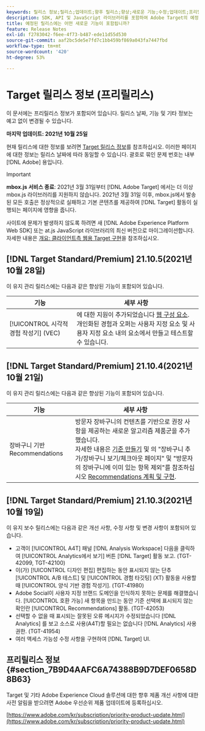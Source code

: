 ```yaml
---
keywords: 릴리스 정보;릴리스;업데이트;향후 릴리스;향상;새로운 기능;수정;업데이트;프리릴리스
description: SDK, API 및 JavaScript 라이브러리를 포함하여 Adobe Target의 예정된 릴리스에 포함된 새로운 기능, 개선 사항 및 수정 내용에 대해 알아봅니다.
title: 예정된 릴리스에는 어떤 새로운 기능이 포함됩니까?
feature: Release Notes
exl-id: f2783042-f6ee-4f73-b487-ede11d55d530
source-git-commit: aaf2bc5de5e7fd7c1bb459bf869a043fa7447fbd
workflow-type: tm+mt
source-wordcount: '420'
ht-degree: 53%

---
```


# Target 릴리스 정보 (프리릴리스)

이 문서에는 프리릴리스 정보가 포함되어 있습니다. 릴리스 날짜, 기능 및 기타 정보는 예고 없이 변경될 수 있습니다.

**마지막 업데이트: 2021년 10월 25일**

현재 릴리스에 대한 정보를 보려면 [Target 릴리스 정보](release-notes.md)를 참조하십시오. 이러한 페이지에 대한 정보는 릴리스 날짜에 따라 동일할 수 있습니다. 괄호로 묶인 문제 번호는 내부 [!DNL Adobe] 용입니다.

>[!IMPORTANT]
>
>**mbox.js 서비스 종료**: 2021년 3월 31일부터 [!DNL Adobe Target] 에서는 더 이상 mbox.js 라이브러리를 지원하지 않습니다. 2021년 3월 31일 이후, mbox.js에서 발송된 모든 호출은 정상적으로 실패하고 기본 콘텐츠를 제공하여 [!DNL Target] 활동이 실행되는 페이지에 영향을 줍니다.
>
>사이트에 문제가 발생하지 않도록 하려면 새 [!DNL Adobe Experience Platform Web SDK] 또는 at.js JavaScript 라이브러리의 최신 버전으로 마이그레이션합니다. 자세한 내용은 [개요: 클라이언트측 웹용 Target 구현](/help/c-implementing-target/c-implementing-target-for-client-side-web/implement-target-for-client-side-web.md)을 참조하십시오.

## [!DNL Target Standard/Premium] 21.10.5(2021년 10월 28일)

이 유지 관리 릴리스에는 다음과 같은 향상된 기능이 포함되어 있습니다.

| 기능 | 세부 사항 |
| --- | --- |
| [!UICONTROL 시각적 경험 작성기] (VEC) | 에 대한 지원이 추가되었습니다 [웹 구성 요소](https://developer.mozilla.org/en-US/docs/Web/Web_Components). 개인화된 경험과 오퍼는 사용자 지정 요소 및 사용자 지정 요소 내의 요소에서 만들고 테스트할 수 있습니다. |

## [!DNL Target Standard/Premium] 21.10.4(2021년 10월 21일)

이 유지 관리 릴리스에는 다음과 같은 향상된 기능이 포함되어 있습니다.

| 기능 | 세부 사항 |
| --- | --- |
| 장바구니 기반 Recommendations | 방문자 장바구니의 컨텐츠를 기반으로 권장 사항을 제공하는 새로운 알고리즘 제품군을 추가했습니다.<br>자세한 내용은 [기준 만들기](/help/c-recommendations/c-algorithms/create-new-algorithm.md) 및 의 &quot;장바구니 추가/장바구니 보기/체크아웃 페이지&quot; 및 &quot;방문자의 장바구니에 이미 있는 항목 제외&quot;를 참조하십시오 [Recommendations 계획 및 구현](/help/c-recommendations/plan-implement.md). |

## [!DNL Target Standard/Premium] 21.10.3(2021년 10월 19일)

이 유지 보수 릴리스에는 다음과 같은 개선 사항, 수정 사항 및 변경 사항이 포함되어 있습니다.

* 고객이 [!UICONTROL A4T] 패널 [!DNL Analysis Workspace] 다음을 클릭하여 [!UICONTROL Analytics에서 보기] 버튼 [!DNL Target] 활동 보고. (TGT-42099, TGT-42100)
* 이(가) [!UICONTROL 디자인 편집] 편집하는 동안 표시되지 않는 단추 [!UICONTROL A/B 테스트] 및 [!UICONTROL 경험 타깃팅] (XT) 활동을 사용할 때 [!UICONTROL 양식 기반 경험 작성기]. (TGT-41980)
* Adobe Social이 사용자 지정 브랜드 도메인을 인식하지 못하는 문제를 해결했습니다. [!UICONTROL 호환 가능] 새 항목을 만드는 동안 기준 선택에 표시되지 않는 확인란 [!UICONTROL Recommendations] 활동. (TGT-42053)
* 선택할 수 없을 때 표시되는 잘못된 오류 메시지가 수정되었습니다 [!DNL Analytics] 를 보고 소스로 사용(A4T)할 필요는 없습니다 [!DNL Analytics] 사용 권한. (TGT-41954)
* 여러 액세스 가능성 수정 사항을 구현하여 [!DNL Target] UI.

## 프리릴리스 정보 {#section_7B9D4AAFC6A74388B9D7DEF0658D8B63}

Target 및 기타 Adobe Experience Cloud 솔루션에 대한 향후 제품 개선 사항에 대한 사전 알림을 받으려면 Adobe 우선순위 제품 업데이트에 등록하십시오.

[https://www.adobe.com/kr/subscription/priority-product-update.html](https://www.adobe.com/kr/subscription/priority-product-update.html)
